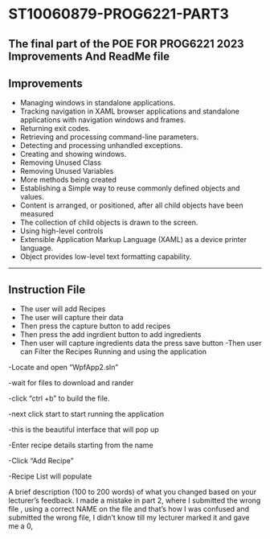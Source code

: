 # ST10060879-PROG6221-PART3
The final part of the POE FOR PROG6221 2023
Improvements And ReadMe file
----------------------------
Improvements
------------
- Managing windows in standalone applications.
- Tracking navigation in XAML browser applications and standalone applications with navigation windows and frames.
- Returning exit codes.
- Retrieving and processing command-line parameters.
- Detecting and processing unhandled exceptions.
- Creating and showing windows.
- Removing Unused Class
- Removing Unused Variables
- More methods being created
- Establishing a Simple way to reuse commonly defined objects and values.
- Content is arranged, or positioned, after all child objects have been measured
- The collection of child objects is drawn to the screen.
- Using high-level controls
- Extensible Application Markup Language (XAML) as a device printer language.
- Object provides low-level text formatting capability. 
----------------------------
Instruction  File
-----------
- The user will add Recipes
- The user will capture their data 
- Then press the capture button to add recipes 
- Then press the add ingrdient button to add ingredients
- Then user will capture ingredients data the press save button
-Then user can Filter the Recipes 
Running and using the application
 
-Locate and open “WpfApp2.sln”
 
-wait for files to download and rander
 
-click “ctrl +b” to build the file.
 
-next click start to start running the application 
 
-this is the beautiful interface that will pop up
 
-Enter recipe details starting from the  name
 
 
 
-Click “Add Recipe”
 
-Recipe List will populate









A brief description (100 to 200 words) of what you changed based on your lecturer’s feedback.
I made a mistake in part 2, where I submitted the wrong file , using a correct NAME on the file and that’s how I was confused and submitted the wrong file, I didn’t know till my lecturer marked it and gave me a 0, 
